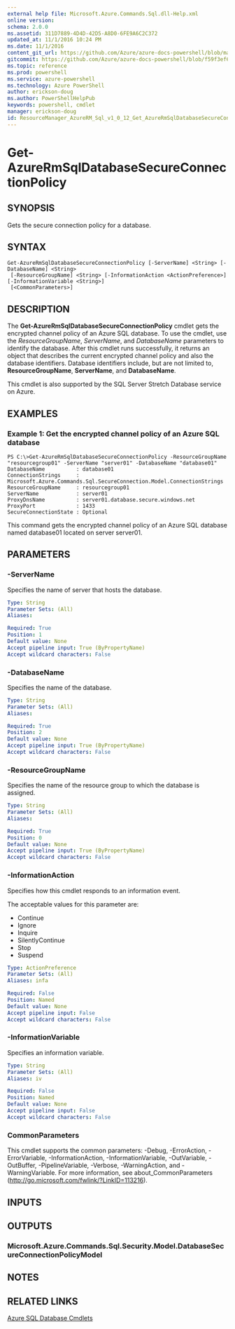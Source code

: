 ```yaml
---
external help file: Microsoft.Azure.Commands.Sql.dll-Help.xml
online version: 
schema: 2.0.0
ms.assetid: 311D7889-4D4D-42D5-A8D0-6FE9A6C2C372
updated_at: 11/1/2016 10:24 PM
ms.date: 11/1/2016
content_git_url: https://github.com/Azure/azure-docs-powershell/blob/master/azureps-cmdlets-docs/ResourceManager/AzureRM.Sql/v1.0.12/Get-AzureRmSqlDatabaseSecureConnectionPolicy.md
gitcommit: https://github.com/Azure/azure-docs-powershell/blob/f59f3ef60bc592383812213e69fd77ba950759ed/azureps-cmdlets-docs/ResourceManager/AzureRM.Sql/v1.0.12/Get-AzureRmSqlDatabaseSecureConnectionPolicy.md
ms.topic: reference
ms.prod: powershell
ms.service: azure-powershell
ms.technology: Azure PowerShell
author: erickson-doug
ms.author: PowerShellHelpPub
keywords: powershell, cmdlet
manager: erickson-doug
id: ResourceManager_AzureRM_Sql_v1_0_12_Get_AzureRmSqlDatabaseSecureConnectionPolicy_md
---
```


# Get-AzureRmSqlDatabaseSecureConnectionPolicy

## SYNOPSIS
Gets the secure connection policy for a database.

## SYNTAX

```
Get-AzureRmSqlDatabaseSecureConnectionPolicy [-ServerName] <String> [-DatabaseName] <String>
 [-ResourceGroupName] <String> [-InformationAction <ActionPreference>] [-InformationVariable <String>]
 [<CommonParameters>]
```

## DESCRIPTION
The **Get-AzureRmSqlDatabaseSecureConnectionPolicy** cmdlet gets the encrypted channel policy of an Azure SQL database.
To use the cmdlet, use the *ResourceGroupName*, *ServerName*, and *DatabaseName* parameters to identify the database.
After this cmdlet runs successfully, it returns an object that describes the current encrypted channel policy and also the database identifiers.
Database identifiers include, but are not limited to, **ResourceGroupName**, **ServerName**, and **DatabaseName**.

This cmdlet is also supported by the SQL Server Stretch Database service on Azure.

## EXAMPLES

### Example 1: Get the encrypted channel policy of an Azure SQL database
```
PS C:\>Get-AzureRmSqlDatabaseSecureConnectionPolicy -ResourceGroupName "resourcegroup01" -ServerName "server01" -DatabaseName "database01"
DatabaseName          : database01
ConnectionStrings     : Microsoft.Azure.Commands.Sql.SecureConnection.Model.ConnectionStrings
ResourceGroupName     : resourcegroup01
ServerName            : server01
ProxyDnsName          : server01.database.secure.windows.net
ProxyPort             : 1433
SecureConnectionState : Optional
```

This command gets the encrypted channel policy of an Azure SQL database named database01 located on server server01.

## PARAMETERS

### -ServerName
Specifies the name of server that hosts the database.

```yaml
Type: String
Parameter Sets: (All)
Aliases: 

Required: True
Position: 1
Default value: None
Accept pipeline input: True (ByPropertyName)
Accept wildcard characters: False
```

### -DatabaseName
Specifies the name of the database.

```yaml
Type: String
Parameter Sets: (All)
Aliases: 

Required: True
Position: 2
Default value: None
Accept pipeline input: True (ByPropertyName)
Accept wildcard characters: False
```

### -ResourceGroupName
Specifies the name of the resource group to which the database is assigned.

```yaml
Type: String
Parameter Sets: (All)
Aliases: 

Required: True
Position: 0
Default value: None
Accept pipeline input: True (ByPropertyName)
Accept wildcard characters: False
```

### -InformationAction
Specifies how this cmdlet responds to an information event.

The acceptable values for this parameter are:

- Continue
- Ignore
- Inquire
- SilentlyContinue
- Stop
- Suspend

```yaml
Type: ActionPreference
Parameter Sets: (All)
Aliases: infa

Required: False
Position: Named
Default value: None
Accept pipeline input: False
Accept wildcard characters: False
```

### -InformationVariable
Specifies an information variable.

```yaml
Type: String
Parameter Sets: (All)
Aliases: iv

Required: False
Position: Named
Default value: None
Accept pipeline input: False
Accept wildcard characters: False
```

### CommonParameters
This cmdlet supports the common parameters: -Debug, -ErrorAction, -ErrorVariable, -InformationAction, -InformationVariable, -OutVariable, -OutBuffer, -PipelineVariable, -Verbose, -WarningAction, and -WarningVariable. For more information, see about_CommonParameters (http://go.microsoft.com/fwlink/?LinkID=113216).

## INPUTS

## OUTPUTS

### Microsoft.Azure.Commands.Sql.Security.Model.DatabaseSecureConnectionPolicyModel

## NOTES

## RELATED LINKS

[Azure SQL Database Cmdlets](xref:ResourceManager/AzureRM.Sql/v1.0.12/AzureRM.Sql.md)


